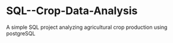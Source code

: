 # SQL--Crop-Data-Analysis
A simple SQL project analyzing agricultural crop production using postgreSQL
